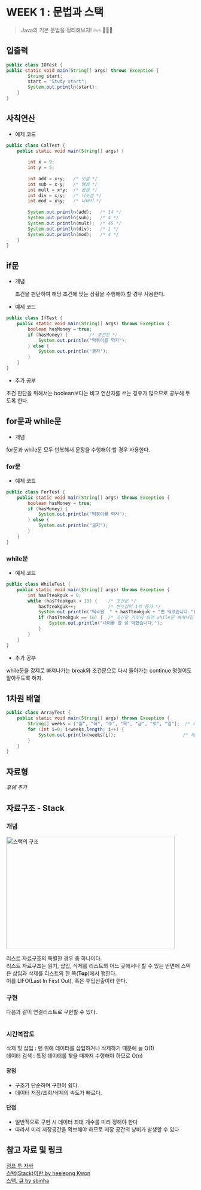 # WEEK 1 : 문법과 스택
> Java의 기본 문법을 정리해보자! 🔥🔥 🧑‍🚒🚒 
## 입출력
```java
public class IOTest {
public static void main(String[] args) throws Exception {
        String start;
        start = "Study start";
        System.out.println(start);
    }
}
```
## 사칙연산
+ 예제 코드
```java
public class CalTest {
	public static void main(String[] args) {
	    
		int x = 9;
		int y = 5;
		
		int add = x+y;   /* 덧셈 */
		int sub = x-y;   /* 뺄셈 */
		int mult = x*y;  /* 곱셈 */
		int div = x/y;   /* 나눗셈 */
		int mod = x%y;   /* 나머지 */
		
		System.out.println(add);   /* 14 */
		System.out.println(sub);   /* 4 */
		System.out.println(mult);  /* 45 */
		System.out.println(div);   /* 1 */
		System.out.println(mod);   /* 4 */
	}
}
```

## if문
+ 개념
  
  조건을 판단하여 해당 조건에 맞는 상황을 수행해야 할 경우 사용한다.


+ 예제 코드
```java
public class IfTest {
    public static void main(String[] args) throws Exception {
        boolean hasMoney = true;
        if (hasMoney) {        /* 조건문 */
            System.out.println("떡볶이를 먹자");
        } else {
            System.out.println("굶자");
        }
    }
}
```

+ 추가 공부

조건 판단을 위해서는 boolean보다는 비교 연산자를 쓰는 경우가 많으므로 공부해 두도록 한다.



## for문과 while문
+ 개념

for문과 while문 모두 반복해서 문장을 수행해야 할 경우 사용한다.
### for문


+ 예제 코드
```java
public class ForTest {
    public static void main(String[] args) throws Exception {
        boolean hasMoney = true;
        if (hasMoney) {
            System.out.println("떡볶이를 먹자");
        } else {
            System.out.println("굶자");
        }
    }
}
```
### while문
+ 예제 코드

```java
public class WhileTest {
    public static void main(String[] args) throws Exception {
        int hasTteokguk = 0;
        while (hasTteokguk < 10) {    /* 조건문 */
            hasTteokguk++;            /* 변수값이 1씩 증가 */
            System.out.println("떡국을  " + hasTteokguk + "번 먹었습니다.");
            if (hasTteokguk == 10) {  /* 조건문 거짓이 되면 while문 빠져나감 */
                System.out.println("나이를 열 살 먹었습니다.");
            }
        }
    }
}
```

+ 추가 공부

while문을 강제로 빠져나가는 break와 조건문으로 다시 돌아가는 continue 명령어도 알아두도록 하자.

## 1차원 배열
```java
public class ArrayTest {
    public static void main(String[] args) throws Exception {
        String[] weeks = {"월", "화", "수", "목", "금", "토", "일"};  /* 배열 선언 */
        for (int i=0; i<weeks.length; i++) {
            System.out.println(weeks[i]);                         /* 배열 값에  인덱싱 이용하여 접근 */
        }
    }
}
```

## 자료형
*후에 추가*

## 자료구조 - Stack
###  개념
<img src="https://blog.kakaocdn.net/dn/bxNCzJ/btqFZywQnIJ/TlyeT9hjwuvEXKlKjlnR40/img.png" width="450px" height="300px" title="스택의 구조" alt="스택의 구조"></img><br/>

리스트 자료구조의 특별한 경우 중 하나이다. <br>
리스트 자료구조는 읽기, 삽입, 삭제를 리스트의 어느 곳에서나 할 수 있는 반면에 스택은 삽입과 삭제를 리스트의 한 쪽(__Top__)에서 행한다.
<br>
이를 LIFO(Last In First Out), 혹은 후입선출이라 한다.

### 구현
다음과 같이 연결리스트로 구현할 수 있다.
```java

```

### 시간복잡도

삭제 및 삽입 : 맨 위에 데이터를 삽입하거나 삭제하기 때문에 늘 O(1) <br>
데이터 검색 : 특정 데이터를 찾을 때까지 수행해야 하므로 O(n)

#### 장점
+ 구조가 단순하며 구현이 쉽다.
+ 데이터 저장/조회/삭제의 속도가 빠르다.

#### 단점
+ 일반적으로 구현 시 데이터 최대 개수를 미리 정해야 한다
+ 따라서 미리 저장공간을 확보해야 하므로 저장 공간의 낭비가 발생할 수 있다



## 참고 자료 및 링크
[점프 투 자바](https://wikidocs.net/226) <br>
[스택(Stack)이란 by heejeong Kwon](https://gmlwjd9405.github.io/2018/08/03/data-structure-stack.html) <br>
[스택, 큐 by sbinha](https://velog.io/@sbinha/%EC%8A%A4%ED%83%9D-%ED%81%90)